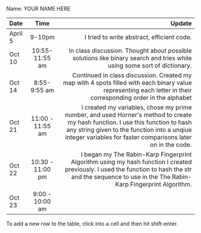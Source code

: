 Name: YOUR NAME HERE

| Date    |       Time       |                                                                                                                                                                                                                                        Update |
|:--------|:----------------:|----------------------------------------------------------------------------------------------------------------------------------------------------------------------------------------------------------------------------------------------:|
| April 5 |      9-10pm      |                                                                                                                                                                                                    I tried to write abstract, efficient code. |
| Oct 10  |  10:55-11:55 am  |                                                                                                                       In class discussion. Thought about possible solutions like binary search and tries while using some sort of dictionary. |
| Oct 14  |   8:55-9:55 am   |                                                                                Continued in class discussion. Created my map with 4 spots filled with each binary value representing each letter in their corresponding order in the alphabet |
| Oct 21  | 11:00 - 11:55 am | I created my variables, chose my prime number, and used Horner's method to create my hash function. I use this function to hash any string given to the function into a unqiue integer variables for faster comparisons later on in the code. |
| Oct 22  | 10:30 - 11:00 pm |                                         I began my The Rabin-Karp Fingerprint Algorithm using my hash function I created previously. I used the function to hash the str and the sequence to use in the The Rabin-Karp Fingerprint Algorithm. |
| Oct 23  | 9:00 - 10:00 am  |                                                                                                                                                                                                                                               |


To add a new row to the table, click into a cell and then hit shift-enter.
